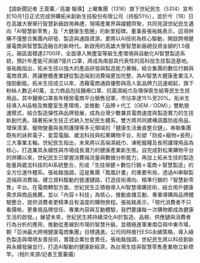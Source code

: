 【說新聞記者 王萓蓁／高雄 報導】上曜集團（1316）旗下世紀民生（5314）宣布於10月1日正式完成併購拓米創新生技股份有限公司（持股51％），並於今（18）日在高雄大寮舉行智慧新廠啟用典禮，現場產業界與媒體齊聚，共同見證世紀民生邁向「AI智慧新零售」及「大健康生態圈」的新里程碑。董事長張祐銘表示，這項併購不僅整合集團內研發、製造與通路資源，更將以AI技術為核心驅動，開啟跨境健康電商與智慧製造融合的新時代。新啟用的高雄大寮智慧新廠總投資金額約1.5億元，廠區面積達2700坪，全面導入無塵室等級生產環境與自動化AI智慧製造系統，預計年產能可突破7億片口罩，將成為南部具代表性的高科技生技製造基地。張祐銘指出，拓米生技以強大的產品研發與製造能力著稱，結合集團的數位行銷與電商資源，將讓整體產業鏈從製造端到消費端更加完整，為AI智慧大健康產業注入強勁動能。拓米生技成立以來，憑藉電商通路優勢與高人氣品牌力迅速崛起，旗下粉絲人數近40萬，主力商品包括醫療口罩、抗菌濕紙巾及環保衛生紙等民生生技用品，其中醫療口罩長年穩居電商平台銷售冠軍，市佔率達15%至20%。拓米生技導入AI品檢及無塵室生產環境，並推動「品牌＋代工（OEM／ODM）」雙軌營運模式，結合製造彈性與品牌發展，成為台灣少數兼具電商速度與製造實力的生技新創代表。隨著拓米生技正式納入世紀民生體系，雙方將共同建構涵蓋防疫用品、環保清潔、寵物營養與長照護理等多元領域的「健康生活垂直整合鏈」，串聯集團既有的詠昇電子、星雲電腦、崴浤科技與松果購物平台，形塑「防疫×寵物×長照」三大事業主軸。世紀民生指出，未來將以高端濕紙巾、凍乾寵糧及長照護理用品為核心，打造兼具永續性與市場成長潛力的健康產業新生態。自完成對松果購物平台的併購以來，世紀民生已掌握消費端流量與數據分析能力，再加上拓米生技的製造能量與崴浤科技的AI系統整合，形成「生技保健＋數位行銷＋電商＋智慧製造」的全方位運作體系。張祐銘強調，這是集團「鳳凰計畫」的重要布局，透過AI串聯製造端與消費端，建立資料驅動的營運鏈路，打造技術導向、精準行銷的「智慧新零售」平台。在電商轉型方面，世紀民生正積極導入AI智慧導購技術，結合用戶健康需求與商品推薦，並以「內容＋科技」為核心，推動直播互動、專業導購與品牌體驗整合，提供消費者更精準且有溫度的購物旅程。張祐銘表示，「現代消費者不只看價格，更重視品牌信任、專業內容與互動體驗，我們要讓每一次購物都成為健康生活的啟發。」展望未來，世紀民生將持續深化AI於製造、品檢、供應鏈與消費者行為分析的應用，推動從產線到市場的智慧升級，並積極進軍東南亞與中東市場，朝「亞洲最大跨境健康電商集團」目標邁進。公司同時推行ESG永續策略，導入綠色製造與環境友善技術，實踐企業社會責任。張祐銘強調，世紀民生將以科技創新與永續發展並行，打造AI驅動的健康新經濟，為台灣生技與智慧零售產業樹立新標竿。（相片來源/記者王萓蓁攝）